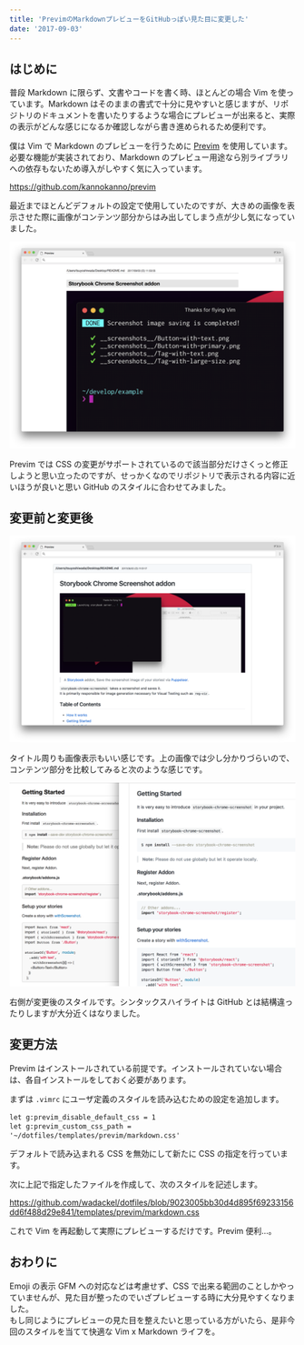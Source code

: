```yaml
---
title: 'PrevimのMarkdownプレビューをGitHubっぽい見た目に変更した'
date: '2017-09-03'
---
```


## はじめに

普段 Markdown に限らず、文書やコードを書く時、ほとんどの場合 Vim を使っています。Markdown はそのままの書式で十分に見やすいと感じますが、リポジトリのドキュメントを書いたりするような場合にプレビューが出来ると、実際の表示がどんな感じになるか確認しながら書き進められるため便利です。

僕は Vim で Markdown のプレビューを行うために [Previm](https://github.com/kannokanno/previm) を使用しています。必要な機能が実装されており、Markdown のプレビュー用途なら別ライブラリへの依存もないため導入がしやすく気に入っています。

https://github.com/kannokanno/previm

最近までほとんどデフォルトの設定で使用していたのですが、大きめの画像を表示させた際に画像がコンテンツ部分からはみ出してしまう点が少し気になっていました。

![画像がコンテンツからはみ出てしまう](before.png)

Previm では CSS の変更がサポートされているので該当部分だけさくっと修正しようと思い立ったのですが、せっかくなのでリポジトリで表示される内容に近いほうが良いと思い GitHub のスタイルに合わせてみました。

## 変更前と変更後

![GitHub の見た目にかなり近くなった](after.png)

タイトル周りも画像表示もいい感じです。上の画像では少し分かりづらいので、コンテンツ部分を比較してみると次のような感じです。

![変更前と変更後の比較](detail.png)

右側が変更後のスタイルです。シンタックスハイライトは GitHub とは結構違ったりしますが大分近くはなりました。

## 変更方法

Previm はインストールされている前提です。インストールされていない場合は、各自インストールをしておく必要があります。

まずは `.vimrc` にユーザ定義のスタイルを読み込むための設定を追加します。

```vim:.vimrc
let g:previm_disable_default_css = 1
let g:previm_custom_css_path = '~/dotfiles/templates/previm/markdown.css'
```

デフォルトで読み込まれる CSS を無効にして新たに CSS の指定を行っています。

次に上記で指定したファイルを作成して、次のスタイルを記述します。

https://github.com/wadackel/dotfiles/blob/9023005bb30d4d895f69233156dd6f488d29e841/templates/previm/markdown.css

これで Vim を再起動して実際にプレビューするだけです。Previm 便利...。

## おわりに

Emoji の表示 GFM への対応などは考慮せず、CSS で出来る範囲のことしかやっていませんが、見た目が整ったのでいざプレビューする時に大分見やすくなりました。  
もし同じようにプレビューの見た目を整えたいと思っている方がいたら、是非今回のスタイルを当てて快適な Vim x Markdown ライフを。
